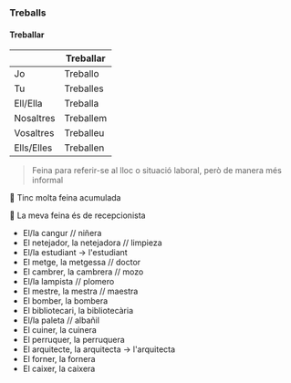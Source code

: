 ### Treballs

#### Treballar

|           |  Treballar|
|-----------|-------|
| Jo        |   Treballo |
| Tu        |   Treballes |
| Ell/Ella  |   Treballa  |
| Nosaltres |   Treballem |
| Vosaltres |   Treballeu |
| Ells/Elles|   Treballen |

> Feina para referir-se al lloc o situació laboral, però de manera més informal

🔵 Tinc molta feina acumulada

🔵 La meva feina és de recepcionista

- El/la cangur                      // niñera
- El netejador, la netejadora       // limpieza
- El/la estudiant -> l'estudiant
- El metge, la metgessa              // doctor
- El cambrer, la cambrera           // mozo
- El/la lampista                    // plomero
- El mestre, la mestra              // maestra
- El bomber, la bombera
- El bibliotecari, la bibliotecària
- El/la paleta                      // albañil
- El cuiner, la cuinera
- El perruquer, la perruquera
- El arquitecte, la arquitecta -> l'arquitecta
- El forner, la fornera
- El caixer, la caixera